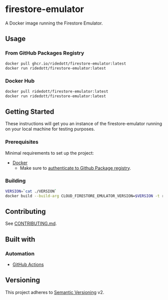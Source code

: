 # firestore-emulator

A Docker image running the Firestore Emulator.

## Usage

### From GitHub Packages Registry

```bash
docker pull ghcr.io/ridedott/firestore-emulator:latest
docker run ridedott/firestore-emulator:latest
```

### Docker Hub

```bash
docker pull ridedott/firestore-emulator:latest
docker run ridedott/firestore-emulator:latest
```

## Getting Started

These instructions will get you an instance of the firestore-emulator running on
your local machine for testing purposes.

### Prerequisites

Minimal requirements to set up the project:

- [Docker](https://docs.docker.com/install/)
  - Make sure to
    [authenticate to Github Package registry](https://help.github.com/en/articles/configuring-docker-for-use-with-github-package-registry#authenticating-to-github-package-registry).

### Building

```bash
VERSION=`cat ./VERSION`
docker build --build-arg CLOUD_FIRESTORE_EMULATOR_VERSION=$VERSION -t ridedott/firestore-emulator:latest .
```

## Contributing

See [CONTRIBUTING.md](./CONTRIBUTING.md).

## Built with

### Automation

- [GitHub Actions](https://github.com/features/actions)

## Versioning

This project adheres to [Semantic Versioning](http://semver.org) v2.
